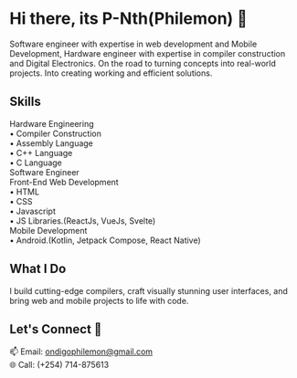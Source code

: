 <!-- Title -->
<h1 align="Left">Hi there, its P-Nth(Philemon) 👋</h1>

<!-- Intro -->
<p align="Left">
  Software engineer with expertise in web development and Mobile Development, Hardware engineer with expertise in compiler construction and Digital Electronics. On the road to turning concepts into real-world projects. Into creating working and efficient solutions.
</p>

<!-- Skills -->
<h2 align="left">Skills</h2>
<p align="left">
  Hardware Engineering<br>
  • Compiler Construction<br>
  • Assembly Language<br>
  • C++ Language<br>
  • C Language<br>
  Software Engineer<br>
  Front-End Web Development<br>
  • HTML<br>
  • CSS<br>
  • Javascript<br>
  • JS Libraries.(ReactJs, VueJs, Svelte)<br>
  Mobile Development<br>
  • Android.(Kotlin, Jetpack Compose, React Native)<br>
<!--   Data Science and Machine Learning
  • Data Visualization<br>
  • Data Analytics<br>
  • Deep Learning<br>
  • NLP<br> -->
</p>

<!-- What I Do -->
<h2 align="Left">What I Do</h2>
<p align="left">
  I build cutting-edge compilers, craft visually stunning user interfaces, and bring web and mobile projects to life with code.
</p>

<!-- Connect -->
<h2 align="Left">Let's Connect 🚀</h2>
<p align="Left">
  📫 Email: <a href="mailto:ondigophilemon@gmail.com">ondigophilemon@gmail.com</a><br>
  🌐 Call: (+254) 714-875613<br>
</p>
